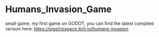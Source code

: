 # Humans_Invasion_Game
small game, my first game on GODOT, you can find the latest compiled version here: https://pigzinzspace.itch.io/humans-invasion

